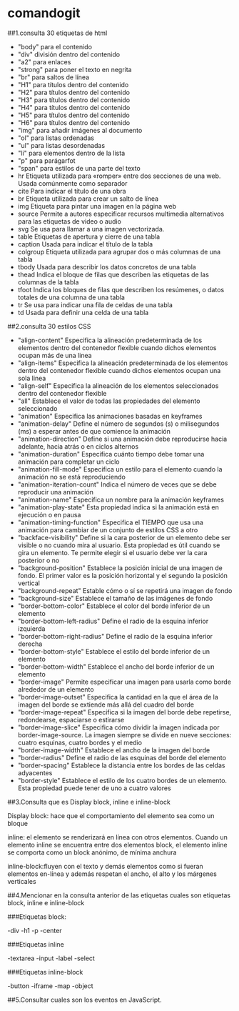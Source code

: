 # comandogit
##1.consulta 30 etiquetas de html

- "body" para el contenido
- "div" división dentro del contenido
- "a2" para enlaces
- "strong" para poner el texto en negrita
- "br" para saltos de línea
- "H1" para títulos dentro del contenido
- "H2" para títulos dentro del contenido
- "H3" para títulos dentro del contenido
- "H4" para títulos dentro del contenido
- "H5" para títulos dentro del contenido
- "H6" para títulos dentro del contenido
- "img" para añadir imágenes al documento
- "ol" para listas ordenadas 
- "ul" para listas desordenadas
- "li" para elementos dentro de la lista
- "p" para parágarfot
- "span" para estilos de una parte del texto
- hr Etiqueta utilizada para «romper» entre dos secciones de una web. Usada comúnmente como separador
- cite Para indicar el título de una obra
- br Etiqueta utilizada para crear un salto de línea
- img Etiqueta para pintar una imagen en la página web
- source Permite a autores especificar recursos multimedia alternativos para las etiquetas de video o audio
- svg Se usa para llamar a una imagen vectorizada.
- table Etiquetas de apertura y cierre de una tabla
- caption Usada para indicar el título de la tabla
- colgroup Etiqueta utilizada para agrupar dos o más columnas de una tabla
- tbody Usada para describir los datos concretos de una tabla
- thead Indica el bloque de filas que describen las etiquetas de las columnas de la tabla
- tfoot Indica los bloques de filas que describen los resúmenes, o datos totales de una columna de una tabla
- tr Se usa para indicar una fila de celdas de una tabla
- td Usada para definir una celda de una tabla

##2.consulta 30 estilos CSS
 
- "align-content"	Especifica la alineación predeterminada de los elementos dentro del contenedor flexible cuando dichos elementos ocupan más de una linea
- "align-items"	Especifica la alineación predeterminada de los elementos dentro del contenedor flexible cuando dichos elementos ocupan una sola linea
- "align-self"	Especifica la alineación de los elementos seleccionados dentro del contenedor flexible
- "all"	Establece el valor de todas las propiedades del elemento seleccionado
- "animation"	Especifica las animaciones basadas en keyframes
- "animation-delay"	Define el número de segundos (s) o milisegundos (ms) a esperar antes de que comience la animación
- "animation-direction"	Define si una animación debe reproducirse hacia adelante, hacia atrás o en ciclos alternos
- "animation-duration"	Especifica cuánto tiempo debe tomar una animación para completar un ciclo
- "animation-fill-mode"	Especifica un estilo para el elemento cuando la animación no se está reproduciendo
- "animation-iteration-count"	Indica el número de veces que se debe reproducir una animación
- "animation-name"	Especifica un nombre para la animación keyframes
- "animation-play-state"	Esta propiedad indica si la animación está en ejecución o en pausa
- "animation-timing-function"	Especifica el TIEMPO que usa una animación para cambiar de un conjunto de estilos CSS a otro
- "backface-visibility"	Define si la cara posterior de un elemento debe ser visible o no cuando mira al usuario.
Esta propiedad es útil cuando se gira un elemento. Te permite elegir si el usuario debe ver la cara posterior o no
- "background-position"	Establece la posición inicial de una imagen de fondo. El primer valor es la posición horizontal y el segundo la posición vertical
- "background-repeat"	Estable cómo o sí se repetirá una imagen de fondo
- "background-size"	Establece el tamaño de las imágenes de fondo
- "border-bottom-color" Establece el color del borde inferior de un elemento
- "border-bottom-left-radius"	Define el radio de la esquina inferior izquierda
- "border-bottom-right-radius"	Define el radio de la esquina inferior derecha
- "border-bottom-style"	Establece el estilo del borde inferior de un elemento
- "border-bottom-width"	Establece el ancho del borde inferior de un elemento
- "border-image"	Permite especificar una imagen para usarla como borde alrededor de un elemento
- "border-image-outset"	Especifica la cantidad en la que el área de la imagen del borde se extiende más allá del cuadro del borde
- "border-image-repeat"	Especifica si la imagen del borde debe repetirse, redondearse, espaciarse o estirarse
- "border-image-slice"	Especifica cómo dividir la imagen indicada por border-image-source. La imagen siempre se divide en nueve secciones: cuatro esquinas, cuatro bordes y el medio
- "border-image-width"	Establece el ancho de la imagen del borde
- "border-radius"	Define el radio de las esquinas del borde del elemento
- "border-spacing"	Establece la distancia entre los bordes de las celdas adyacentes
- "border-style"	Establece el estilo de los cuatro bordes de un elemento. Esta propiedad puede tener de uno a cuatro valores

##3.Consulta que es Display block, inline e inline-block

Display block: hace que el comportamiento del elemento sea como un bloque

inline: el elemento se renderizará en línea con otros elementos. Cuando un elemento inline se encuentra entre dos elementos block, el elemento inline se comporta como un block anónimo, de mínima anchura

inline-block:fluyen con el texto y demás elementos como si fueran elementos en-línea y además respetan el ancho, el alto y los márgenes verticales

##4.Mencionar en la consulta anterior de las etiquetas cuales son etiquetas block, inline e inline-block

###Etiquetas block:

-div
-h1
-p
-center

###Etiquetas inline

-textarea
-input
-label
-select

###Etiquetas inline-block

-button
-iframe
-map
-object

##5.Consultar cuales son los eventos en JavaScript.


